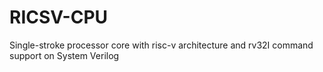 # RICSV-CPU
Single-stroke processor core with risc-v architecture and rv32I command support on System Verilog
